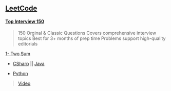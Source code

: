 ## [LeetCode](https://leetcode.com)

#### [Top Interview 150](https://leetcode.com/studyplan/top-interview-150/)

> 150 Orginal & Classic Questions Covers comprehensive interview topics
Best for 3+ months of prep time
Problems support high-quality editorials

[1- Two Sum](https://leetcode.com/problems/two-sum/?envType=study-plan-v2&envId=top-interview-150)

+ [CSharp](https://github.com/b-daarr/CSharp/blob/main/LeetCode/LC15001/Program.cs)
 || [Java](https://github.com/b-daarr/Java/blob/main/LeetCode/LC15001/src/Main.java)

+ [Python](https://github.com/b-daarr/Python/blob/main/LeetCode/LC15001/LC15001.py)

> [Video]()